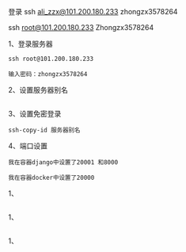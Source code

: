 登录
ssh ali_zzx@101.200.180.233
zhongzx3578264

ssh root@101.200.180.233
Zhongzx3578264


1、登录服务器
```
ssh root@101.200.180.233

输入密码：zhongzx3578264
```


2、设置服务器别名
```

```


3、设置免密登录
```
ssh-copy-id 服务器别名
```


4、端口设置
```
我在容器django中设置了20001 和8000

我在容器docker中设置了20000
```

1、
```

```

1、
```

```

1、
```

```